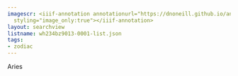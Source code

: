```yaml
---
imagescr: <iiif-annotation annotationurl="https://dnoneill.github.io/annotate/annotations/wh234bz9013-0001-006.json"
  styling="image_only:true"></iiif-annotation>
layout: searchview
listname: wh234bz9013-0001-list.json
tags:
- zodiac
---
```

Aries